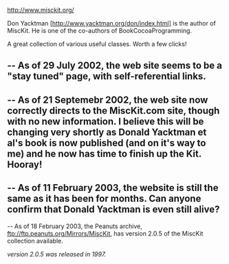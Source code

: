 

http://www.misckit.org/

Don Yacktman [http://www.yacktman.org/don/index.html] is the author of MiscKit.  He is one of the co-authors of BookCocoaProgramming.

A great collection of various useful classes. Worth a few clicks!

-- As of 29 July 2002, the web site seems to be a "stay tuned" page, with self-referential links.
----
-- As of 21 Septemebr 2002, the web site now correctly directs to the MiscKit.com site, though with no new information. I believe this will be changing very shortly as Donald Yacktman et al's book is now published (and on it's way to me) and he now has time to finish up the Kit. Hooray!
----
-- As of 11 February 2003, the website is still the same as it has been for months. Can anyone confirm that Donald Yacktman is even still alive?
----
-- As of 18 February 2003, the Peanuts archive, ftp://ftp.peanuts.org/Mirrors/MiscKit, has version 2.0.5 of the MiscKit collection available.

*version 2.0.5 was released in 1997.*
